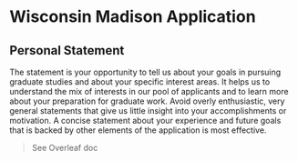 # Wisconsin Madison Application

## Personal Statement

The statement is your opportunity to tell us about your goals in pursuing graduate studies and about your specific interest areas. It helps us to understand the mix of interests in our pool of applicants and to learn more about your preparation for graduate work. Avoid overly enthusiastic, very general statements that give us little insight into your accomplishments or motivation. A concise statement about your experience and future goals that is backed by other elements of the application is most effective.

> See Overleaf doc